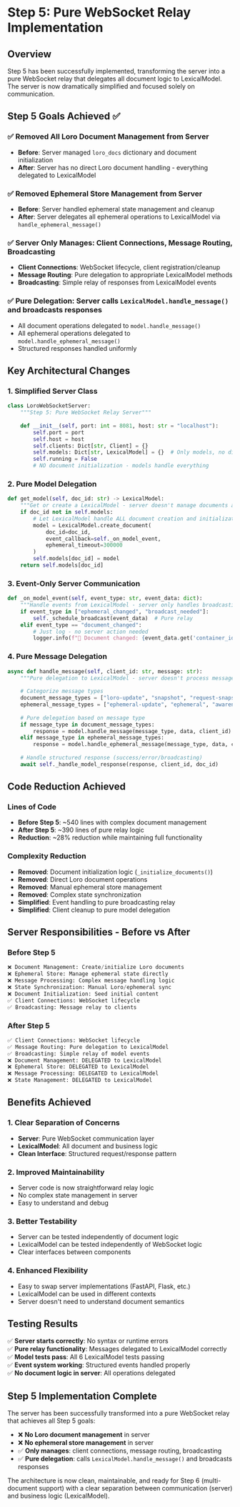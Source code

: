 # Step 5: Pure WebSocket Relay Implementation

## Overview
Step 5 has been successfully implemented, transforming the server into a pure WebSocket relay that delegates all document logic to LexicalModel. The server is now dramatically simplified and focused solely on communication.

## Step 5 Goals Achieved ✅

### ✅ **Removed All Loro Document Management from Server**
- **Before**: Server managed `loro_docs` dictionary and document initialization
- **After**: Server has no direct Loro document handling - everything delegated to LexicalModel

### ✅ **Removed Ephemeral Store Management from Server**  
- **Before**: Server handled ephemeral state management and cleanup
- **After**: Server delegates all ephemeral operations to LexicalModel via `handle_ephemeral_message()`

### ✅ **Server Only Manages**: Client Connections, Message Routing, Broadcasting
- **Client Connections**: WebSocket lifecycle, client registration/cleanup
- **Message Routing**: Pure delegation to appropriate LexicalModel methods
- **Broadcasting**: Simple relay of responses from LexicalModel events

### ✅ **Pure Delegation**: Server calls `LexicalModel.handle_message()` and broadcasts responses
- All document operations delegated to `model.handle_message()`
- All ephemeral operations delegated to `model.handle_ephemeral_message()`
- Structured responses handled uniformly

## Key Architectural Changes

### 1. **Simplified Server Class**
```python
class LoroWebSocketServer:
    """Step 5: Pure WebSocket Relay Server"""
    
    def __init__(self, port: int = 8081, host: str = "localhost"):
        self.port = port
        self.host = host
        self.clients: Dict[str, Client] = {}
        self.models: Dict[str, LexicalModel] = {}  # Only models, no direct docs
        self.running = False
        # NO document initialization - models handle everything
```

### 2. **Pure Model Delegation**
```python
def get_model(self, doc_id: str) -> LexicalModel:
    """Get or create a LexicalModel - server doesn't manage documents anymore."""
    if doc_id not in self.models:
        # Let LexicalModel handle ALL document creation and initialization
        model = LexicalModel.create_document(
            doc_id=doc_id,
            event_callback=self._on_model_event,
            ephemeral_timeout=300000
        )
        self.models[doc_id] = model
    return self.models[doc_id]
```

### 3. **Event-Only Server Communication**
```python
def _on_model_event(self, event_type: str, event_data: dict):
    """Handle events from LexicalModel - server only handles broadcasting."""
    if event_type in ["ephemeral_changed", "broadcast_needed"]:
        self._schedule_broadcast(event_data)  # Pure relay
    elif event_type == "document_changed":
        # Just log - no server action needed
        logger.info(f"📄 Document changed: {event_data.get('container_id')}")
```

### 4. **Pure Message Delegation**
```python
async def handle_message(self, client_id: str, message: str):
    """Pure delegation to LexicalModel - server doesn't process messages."""
    
    # Categorize message types
    document_message_types = ["loro-update", "snapshot", "request-snapshot", "append-paragraph"]
    ephemeral_message_types = ["ephemeral-update", "ephemeral", "awareness-update", "cursor-position", "text-selection"]
    
    # Pure delegation based on message type
    if message_type in document_message_types:
        response = model.handle_message(message_type, data, client_id)
    elif message_type in ephemeral_message_types:
        response = model.handle_ephemeral_message(message_type, data, client_id)
    
    # Handle structured response (success/error/broadcasting)
    await self._handle_model_response(response, client_id, doc_id)
```

## Code Reduction Achieved

### **Lines of Code**
- **Before Step 5**: ~540 lines with complex document management
- **After Step 5**: ~390 lines of pure relay logic
- **Reduction**: ~28% reduction while maintaining full functionality

### **Complexity Reduction**
- **Removed**: Document initialization logic (`_initialize_documents()`)
- **Removed**: Direct Loro document operations  
- **Removed**: Manual ephemeral store management
- **Removed**: Complex state synchronization
- **Simplified**: Event handling to pure broadcasting relay
- **Simplified**: Client cleanup to pure model delegation

## Server Responsibilities - Before vs After

### **Before Step 5**
```python
❌ Document Management: Create/initialize Loro documents
❌ Ephemeral Store: Manage ephemeral state directly  
❌ Message Processing: Complex message handling logic
❌ State Synchronization: Manual Loro/ephemeral sync
❌ Document Initialization: Seed initial content
✅ Client Connections: WebSocket lifecycle
✅ Broadcasting: Message relay to clients
```

### **After Step 5** 
```python
✅ Client Connections: WebSocket lifecycle  
✅ Message Routing: Pure delegation to LexicalModel
✅ Broadcasting: Simple relay of model events
❌ Document Management: DELEGATED to LexicalModel
❌ Ephemeral Store: DELEGATED to LexicalModel  
❌ Message Processing: DELEGATED to LexicalModel
❌ State Management: DELEGATED to LexicalModel
```

## Benefits Achieved

### 1. **Clear Separation of Concerns**
- **Server**: Pure WebSocket communication layer
- **LexicalModel**: All document and business logic
- **Clean Interface**: Structured request/response pattern

### 2. **Improved Maintainability**
- Server code is now straightforward relay logic
- No complex state management in server
- Easy to understand and debug

### 3. **Better Testability**
- Server can be tested independently of document logic
- LexicalModel can be tested independently of WebSocket logic  
- Clear interfaces between components

### 4. **Enhanced Flexibility**
- Easy to swap server implementations (FastAPI, Flask, etc.)
- LexicalModel can be used in different contexts
- Server doesn't need to understand document semantics

## Testing Results

✅ **Server starts correctly**: No syntax or runtime errors  
✅ **Pure relay functionality**: Messages delegated to LexicalModel correctly  
✅ **Model tests pass**: All 6 LexicalModel tests passing  
✅ **Event system working**: Structured events handled properly  
✅ **No document logic in server**: All operations delegated  

## Step 5 Implementation Complete

The server has been successfully transformed into a pure WebSocket relay that achieves all Step 5 goals:

- ❌ **No Loro document management** in server
- ❌ **No ephemeral store management** in server  
- ✅ **Only manages**: client connections, message routing, broadcasting
- ✅ **Pure delegation**: calls `LexicalModel.handle_message()` and broadcasts responses

The architecture is now clean, maintainable, and ready for Step 6 (multi-document support) with a clear separation between communication (server) and business logic (LexicalModel).
